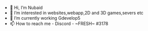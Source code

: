 - 👋 Hi, I’m Nubaid
- 👀 I’m interested in websites,webapp,2D and 3D games,severs etc
- 🌱 I’m currently working Gdevelop5 
- 📫 How to reach me - Discord - ~FRESH~ #3178

<!---
Fresh-The-Coder/Fresh-The-Coder is a ✨ special ✨ repository because its `README.md` (this file) appears on your GitHub profile.
You can click the Preview link to take a look at your changes.
--->
